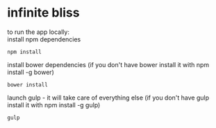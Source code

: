# infinite bliss

to run the app locally:  
install npm dependencies

```
npm install
```

install bower dependencies (if you don't have bower install it with npm install -g bower) 

```
bower install
```

launch gulp - it will take care of everything else (if you don't have gulp install it with npm install -g gulp)


```
gulp
```
